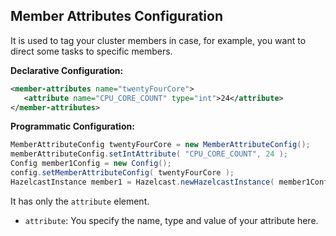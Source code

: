 ## Member Attributes Configuration

It is used to tag your cluster members in case, for example, you want to direct some tasks to specific members.

**Declarative Configuration:**

```xml
<member-attributes name="twentyFourCore">
   <attribute name="CPU_CORE_COUNT" type="int">24</attribute>
</member-attributes>
```

**Programmatic Configuration:**

```java
MemberAttributeConfig twentyFourCore = new MemberAttributeConfig(); 
memberAttributeConfig.setIntAttribute( "CPU_CORE_COUNT", 24 );
Config member1Config = new Config();
config.setMemberAttributeConfig( twentyFourCore );
HazelcastInstance member1 = Hazelcast.newHazelcastInstance( member1Config );
```


It has only the `attribute` element.

- `attribute`: You specify the name, type and value of your attribute here.





